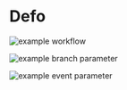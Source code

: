 # Defo
![example workflow](https://github.com/github/docs/actions/workflows/main.yml/badge.svg)

![example branch parameter](https://github.com/github/docs/actions/workflows/main.yml/badge.svg?branch=main)

![example event parameter](https://github.com/github/docs/actions/workflows/main.yml/badge.svg?event=pull_request)
